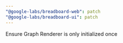 ```yaml
---
"@google-labs/breadboard-web": patch
"@google-labs/breadboard-ui": patch
---
```


Ensure Graph Renderer is only initialized once
